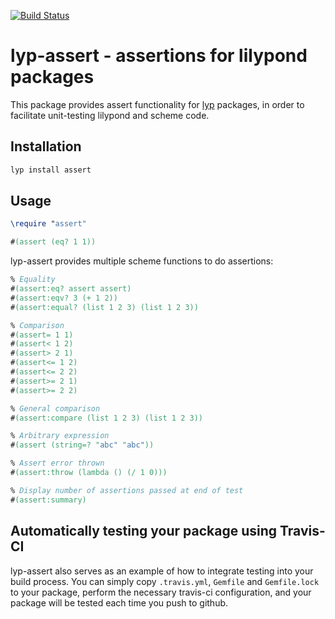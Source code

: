 [![Build Status](https://travis-ci.org/noteflakes/lyp-assert.svg?branch=master)](https://travis-ci.org/noteflakes/lyp-assert)

# lyp-assert - assertions for lilypond packages

This package provides assert functionality for [lyp](https://github.com/noteflakes/lyp) packages, in order to facilitate unit-testing lilypond and scheme code.

## Installation

```bash
lyp install assert
```

## Usage

```lilypond
\require "assert"

#(assert (eq? 1 1))
```

lyp-assert provides multiple scheme functions to do assertions:

```lilypond
% Equality
#(assert:eq? assert assert)
#(assert:eqv? 3 (+ 1 2))
#(assert:equal? (list 1 2 3) (list 1 2 3))

% Comparison
#(assert= 1 1)
#(assert< 1 2)
#(assert> 2 1)
#(assert<= 1 2)
#(assert<= 2 2)
#(assert>= 2 1)
#(assert>= 2 2)

% General comparison
#(assert:compare (list 1 2 3) (list 1 2 3))

% Arbitrary expression
#(assert (string=? "abc" "abc"))

% Assert error thrown
#(assert:throw (lambda () (/ 1 0)))

% Display number of assertions passed at end of test
#(assert:summary)
```

## Automatically testing your package using Travis-CI

lyp-assert also serves as an example of how to integrate testing into your build process. You can simply copy `.travis.yml`, `Gemfile` and `Gemfile.lock` to your package, perform the necessary travis-ci configuration, and your package will be tested each time you push to github.